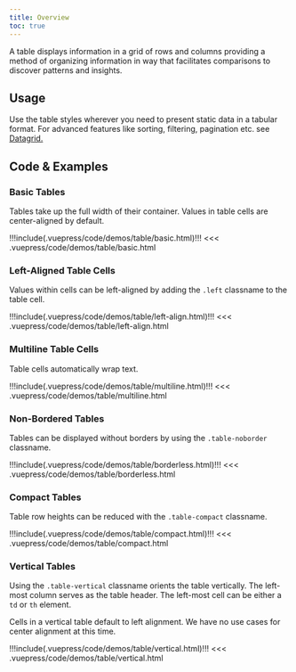 ```yaml
---
title: Overview
toc: true
---
```


A table displays information in a grid of rows and columns providing a method of organizing information in way that facilitates comparisons to discover patterns and insights.

## Usage

Use the table styles wherever you need to present static data in a tabular format. For advanced features like sorting, filtering, pagination etc. see [Datagrid.](/angular-components/datagrid)

## Code & Examples

### Basic Tables

Tables take up the full width of their container. Values in table cells are center-aligned by default.

<doc-demo>
!!!include(.vuepress/code/demos/table/basic.html)!!!
</doc-demo>

<doc-code>
<<< .vuepress/code/demos/table/basic.html
</doc-code>

### Left-Aligned Table Cells

Values within cells can be left-aligned by adding the `.left` classname to the table cell.

<doc-demo>
!!!include(.vuepress/code/demos/table/left-align.html)!!!
</doc-demo>

<doc-code>
<<< .vuepress/code/demos/table/left-align.html
</doc-code>

### Multiline Table Cells

Table cells automatically wrap text.

<doc-demo>
!!!include(.vuepress/code/demos/table/multiline.html)!!!
</doc-demo>

<doc-code>
<<< .vuepress/code/demos/table/multiline.html
</doc-code>

### Non-Bordered Tables

Tables can be displayed without borders by using the `.table-noborder` classname.

<doc-demo>
!!!include(.vuepress/code/demos/table/borderless.html)!!!
</doc-demo>

<doc-code>
<<< .vuepress/code/demos/table/borderless.html
</doc-code>

### Compact Tables

Table row heights can be reduced with the `.table-compact` classname.

<doc-demo>
!!!include(.vuepress/code/demos/table/compact.html)!!!
</doc-demo>

<doc-code>
<<< .vuepress/code/demos/table/compact.html
</doc-code>

### Vertical Tables

Using the `.table-vertical` classname orients the table vertically. The left-most column serves as the table header. The left-most cell can be either a `td` or `th` element.

Cells in a vertical table default to left alignment. We have no use cases for center alignment at this time.

<doc-demo>
!!!include(.vuepress/code/demos/table/vertical.html)!!!
</doc-demo>

<doc-code>
<<< .vuepress/code/demos/table/vertical.html
</doc-code>
